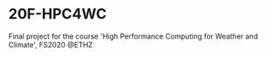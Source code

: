 # 20F-HPC4WC
Final project for the course 'High Performance Computing for Weather and Climate', FS2020 @ETHZ

